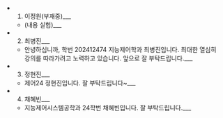 + 1. 이정원(부재중)___
  - (내용 실험)___

+ 2. 최병진___
  - 안녕하십니까, 학번 202412474 지능제어학과 최병진입니다. 최대한 열심히 강의를 따라가려고 노력하고 있습니다. 앞으로 잘 부탁드립니다.___

+ 3. 정현진___
  - 제어24 정현진입니다. 잘 부탁드립니다~___

+ 4. 채혜빈___
  - 지능제어시스템공학과 24학번 채혜빈입니다. 잘 부탁드립니다.___
